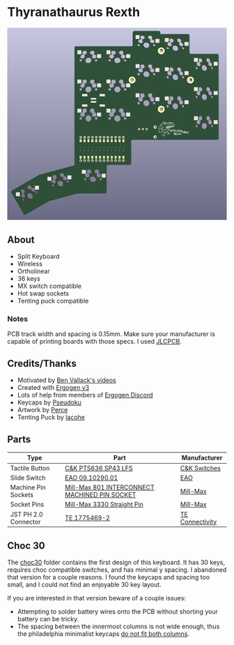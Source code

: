# Thyranathaurus Rexth

![t-rexth](./pics/pcb_3d.png)

## About

- Split Keyboard
- Wireless
- Ortholinear
- 36 keys
- MX switch compatible
- Hot swap sockets
- Tenting puck compatible

### Notes

PCB track width and spacing is 0.15mm. Make sure your manufacturer is capable of printing boards with those specs. I used [JLCPCB](https://jlcpcb.com/capabilities/pcb-capabilities).

## Credits/Thanks

- Motivated by [Ben Vallack's videos](https://www.youtube.com/channel/UC4NNPgQ9sOkBjw6GlkgCylg)
- Created with [Ergogen v3](https://github.com/ergogen/ergogen)
- Lots of help from members of [Ergogen Discord](https://discord.gg/nbKcAZB)
- Keycaps by [Pseudoku](https://github.com/pseudoku/PseudoMakeMeKeyCapProfiles)
- Artwork by [Perce](https://madebyperce.com)
- Tenting Puck by [lacohe](https://www.thingiverse.com/thing:5336898)

## Parts

| Type | Part | Manufacturer |
|------|-------------------------|----------------|
| Tactile Button | [C&K PTS636 SP43 LFS](https://www.mouser.com/ProductDetail/CK/PTS636-SP43-LFS?qs=vLWxofP3U2wWkB4yXWLrEg%3D%3D&utm_source=eciaauthorized&utm_medium=aggregator&utm_campaign=PTS636-SP43-LFS&utm_term=PTS636-SP43-LFS&utm_content=CK-Switches) | [C&K Switches](https://www.ckswitches.com/media/2779/pts636.pdf) |
| Slide Switch | [EAO 09.10290.01](https://www.mouser.com/ProductDetail/EAO/091029001?qs=2pKMaj72wiH1g4B38TGGGA%3D%3D&utm_source=eciaauthorized&utm_medium=aggregator&utm_campaign=091029001&utm_term=091029001&utm_content=EAO) | [EAO](https://eao.com) |
| Machine Pin Sockets | [Mill-Max 801 INTERCONNECT MACHINED PIN SOCKET](https://www.mouser.com/ProductDetail/Mill-Max/801-47-012-10-012000?qs=5aG0NVq1C4x40xNvDlnKzg%3D%3D) | [Mill-Max](https://www.mill-max.com/products/socket/801-xx-xxx-10-012000) |
| Socket Pins | [Mill-Max 3330 Straight Pin](https://www.mouser.com/ProductDetail/Mill-Max/3330-0-00-15-00-00-03-0?qs=s8Nb1z4Wn%2FSwJBcI97lmUw%3D%3D) | [Mill-Max](https://www.mill-max.com/products/pin/3330) |
| JST PH 2.0 Connector | [TE 1775469-2](https://www.mouser.com/ProductDetail/TE-Connectivity/1775469-2?qs=fvVej%2FMj3jdYOde%252BssG5lg%3D%3D) | [TE Connectivity](https://www.te.com/usa-en/product-1775469-2.html) |

## Choc 30

The [choc30](./choc30) folder contains the first design of this keyboard. It has 30 keys, requires choc compatible switches, and has minimal y spacing. I abandoned that version for a couple reasons. I found the keycaps and spacing too small, and I could not find an enjoyable 30 key layout.

If you are interested in that version beware of a couple issues:

- Attempting to solder battery wires onto the PCB without shorting your battery can be tricky.
- The spacing between the innermost columns is not wide enough, thus the philadelphia minimalist keycaps [do not fit both columns](./pics/choc30_single.jpg).
